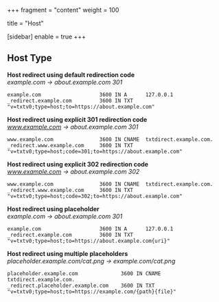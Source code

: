 +++
fragment = "content"
weight = 100

title = "Host"

[sidebar]
  enable = true
+++

## Host Type
**Host redirect using default redirection code**  
*example.com -> about.example.com 301*
```
example.com                   3600 IN A      127.0.0.1
_redirect.example.com         3600 IN TXT    "v=txtv0;type=host;to=https://about.example.com"
```

**Host redirect using explicit 301 redirection code**  
*www.example.com -> about.example.com 301*
```
www.example.com               3600 IN CNAME  txtdirect.example.com.
_redirect.www.example.com     3600 IN TXT    "v=txtv0;type=host;code=301;to=https://about.example.com"
```

**Host redirect using explicit 302 redirection code**  
*www.example.com -> about.example.com 302*
```
www.example.com               3600 IN CNAME  txtdirect.example.com.
_redirect.www.example.com     3600 IN TXT    "v=txtv0;type=host;code=302;to=https://about.example.com"
```

**Host redirect using placeholder**  
*example.com -> about.example.com 301*
```
example.com                   3600 IN A      127.0.0.1
_redirect.example.com         3600 IN TXT    "v=txtv0;type=host;to=https://about.example.com{uri}"
```

**Host redirect using multiple placeholders**  
*placeholder.example.com/cat.png -> example.com/cat.png*
```
placeholder.example.com              3600 IN CNAME  txtdirect.example.com.
_redirect.placeholder.example.com    3600 IN TXT    "v=txtv0;type=host;to=https://example.com/{path}{file}"
```
